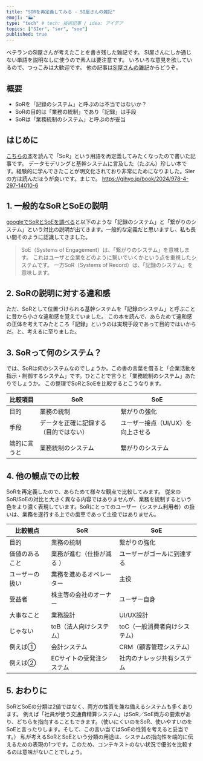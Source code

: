 ```yaml
---
title: "SORを再定義してみる - SI屋さんの雑記"
emoji: "🏭"
type: "tech" # tech: 技術記事 / idea: アイデア
topics: ["SIer", "sor", "soe"]
published: true
---
```

ベテランのSI屋さんが考えたことを書き残した雑記です。
SI屋さんにしか通じない単語を説明なしに使うので素人は要注意です。
いろいろな意見を欲しているので、つっこみは大歓迎です。
他の記事は[SI屋さんの雑記](https://zenn.dev/sway/articles/si_index_list)からどうぞ。


## 概要

- SoRを「記録のシステム」と呼ぶのは不当ではないか？
- SoRの目的は「業務の統制」であり「記録」は手段
- SoRは「業務統制のシステム」と呼ぶのが妥当

## はじめに

[こちらの本](https://gihyo.jp/book/2024/978-4-297-14010-6)を読んで「SoR」という用語を再定義してみたくなったので書いた記事です。
データモデリングと基幹システムに言及した（たぶん）珍しい本です。経験的に学んできたことが明文化されており非常にためになりました。SIerの方は読んだほうが良いです。まじで。
https://gihyo.jp/book/2024/978-4-297-14010-6


## 1. 一般的なSoRとSoEの説明

[googleでSoRとSoEを調べる](https://www.google.com/search?q=SoR+SoE)と以下のような「記録のシステム」と「繋がりのシステム」という対比の説明が出てきます。一般的な定義だと思いますし、私も長い間そのように認識してきました。

> SoE（Systems of Engagement）は、「繋がりのシステム」を意味します。 これはユーザと企業をどのように繋いでいくかという点を重視したシステムです。 一方SoR（Systems of Record）は、「記録のシステム」を意味します。


## 2. SoRの説明に対する違和感

ただ、SoRとして位置づけられる基幹システムを「記録のシステム」と呼ぶことに昔から小さな違和感を覚えていました。
この本を読んで、あらためて違和感の正体を考えてみたところ「記録」というのは実現手段であって目的ではいからだ。と、考えるに至りました。


## 3. SoRって何のシステム？

では、SoRは何のシステムなのでしょうか。この書の言葉を借ると「企業活動を指示・制御するシステム」です。ひとことで言うと「業務統制のシステム」あたりでしょうか。
この整理でSoRとSoEを比較するとこうなります。

| 比較項目     | SoR                                    | SoE                               |
|--------------|----------------------------------------|-----------------------------------|
| 目的         | 業務の統制                             | 繋がりの強化                      |
| 手段         | データを正確に記録する（目的ではない） | ユーザー接点（UI/UX）を向上させる |
| 端的に言うと | 業務統制のシステム                     | 繋がりのシステム                  |


## 4. 他の観点での比較

SoRを再定義したので、あらためて様々な観点で比較してみます。
従来のSoR/SoEの対比と大きく異なる内容ではありませんが、業務を統制するという色をより濃く表現しています。SoRにとってのユーザー（システム利用者）の扱いは、業務を遂行する上での歯車であって主役ではありません。

| 比較観点       | SoR                         | SoE                            |
|----------------|-----------------------------|--------------------------------|
| 目的           | 業務の統制                  | 繋がりの強化                   |
| 価値のあること | 業務が進む（仕掛が減る ）   | ユーザーがゴールに到達する     |
| ユーザーの扱い | 業務を進めるオペレーター    | 主役                           |
| 受益者         | 株主等の会社のオーナー      | ユーザー自身                   |
| 大事なこと     | 業務設計                    | UI/UX設計                      |
| じゃない       | toB（法人向けシステム）     | toC（一般消費者向けシステム）  |
| 例えば①       | 会計システム                | CRM（顧客管理システム）        |
| 例えば②       | ECサイトの受発注システム    | 社内のナレッジ共有システム     |


## 5. おわりに

SoRとSoEの分類は2値ではなく、両方の性質を兼ね備えるシステムも多くあります。
例えば「社員が使う交通費精算システム」はSoR／SoE両方の要素があり、どちらを指向することもできます。（使いにくいのをSoR、使いやすいのをSoEと言ったりします。そして、この言い当てはSoEの性質を考えると妥当です。）
私が考えるSoRとSoEという分類の用途は、システムの指向性を端的に伝えるための表現の1つです。このため、コンテキストのない状況で優劣を比較するのは意味がないことでしょう。


